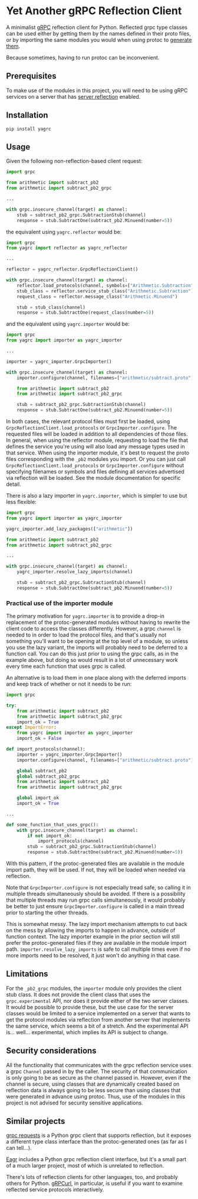 # Yet Another gRPC Reflection Client

A minimalist [gRPC](https://grpc.io/) reflection client for Python. Reflected grpc type classes can be used either by getting them by the names defined in their proto files, or by importing the same modules you would when using protoc to [generate them](https://grpc.io/docs/languages/python/generated-code/).

Because sometimes, having to run protoc can be inconvenient.

## Prerequisites

To make use of the modules in this project, you will need to be using gRPC services on a server that has  [server reflection](https://github.com/grpc/grpc/blob/master/doc/server-reflection.md) enabled.

## Installation

```shell script
pip install yagrc
```

## Usage

Given the following non-reflection-based client request:
```python
import grpc

from arithmetic import subtract_pb2
from arithmetic import subtract_pb2_grpc

...

with grpc.insecure_channel(target) as channel:
    stub = subtract_pb2_grpc.SubtractionStub(channel)
    response = stub.SubtractOne(subtract_pb2.Minuend(number=5))
```

the equivalent using `yagrc.reflector` would be:
```python
import grpc
from yagrc import reflector as yagrc_reflector

...

reflector = yagrc_reflector.GrpcReflectionClient()

with grpc.insecure_channel(target) as channel:
    reflector.load_protocols(channel, symbols=["Arithmetic.Subtraction"])
    stub_class = reflector.service_stub_class("Arithmetic.Subtraction")
    request_class = reflector.message_class("Arithmetic.Minuend")

    stub = stub_class(channel)
    response = stub.SubtractOne(request_class(number=5))
```

and the equivalent using `yagrc.importer` would be:
```python
import grpc
from yagrc import importer as yagrc_importer

...

importer = yagrc_importer.GrpcImporter()

with grpc.insecure_channel(target) as channel:
    importer.configure(channel, filenames=["arithmetic/subtract.proto"])

    from arithmetic import subtract_pb2
    from arithmetic import subtract_pb2_grpc

    stub = subtract_pb2_grpc.SubtractionStub(channel)
    response = stub.SubtractOne(subtract_pb2.Minuend(number=5))
```

In both cases, the relevant protocol files must first be loaded, using `GrpcReflectionClient.load_protocols` or `GrpcImporter.configure`. The requested files will be loaded in addition to all dependencies of those files. In general, when using the reflector module, requesting to load the file that defines the service you're using will also load any message types used in that service. When using the importer module, it's best to request the proto files corresponding with the `_pb2` modules you import. Or you can just call `GrpcReflectionClient.load_protocols` or `GrpcImporter.configure` without specifying filenames or symbols and files defining all services advertised via reflection will be loaded. See the module documentation for specific detail.

There is also a lazy importer in `yagrc.importer`, which is simpler to use but less flexible:
```python
import grpc
from yagrc import importer as yagrc_importer

yagrc_importer.add_lazy_packages(["arithmetic"])

from arithmetic import subtract_pb2
from arithmetic import subtract_pb2_grpc

...

with grpc.insecure_channel(target) as channel:
    yagrc_importer.resolve_lazy_imports(channel)

    stub = subtract_pb2_grpc.SubtractionStub(channel)
    response = stub.SubtractOne(subtract_pb2.Minuend(number=5))
```

### Practical use of the importer module

The primary motivation for `yagrc.importer` is to provide a drop-in replacement of the protoc-generated modules without having to rewrite the client code to access the classes differently. However, a grpc `channel` is needed to in order to load the protocol files, and that's usually not something you'll want to be opening at the top level of a module, so unless you use the lazy variant, the imports will probably need to be deferred to a function call. You can do this just prior to using the grpc calls, as in the example above, but doing so would result in a lot of unnecessary work every time each function that uses grpc is called.

An alternative is to load them in one place along with the deferred imports and keep track of whether or not it needs to be run:
```python
import grpc

try:
    from arithmetic import subtract_pb2
    from arithmetic import subtract_pb2_grpc
    import_ok = True
except ImportError:
    from yagrc import importer as yagrc_importer
    import_ok = False

def import_protocols(channel):
    importer = yagrc_importer.GrpcImporter()
    importer.configure(channel, filenames=["arithmetic/subtract.proto"])

    global subtract_pb2
    global subtract_pb2_grpc
    from arithmetic import subtract_pb2
    from arithmetic import subtract_pb2_grpc

    global import_ok
    import_ok = True

...

def some_function_that_uses_grpc():
    with grpc.insecure_channel(target) as channel:
        if not import_ok:
            import_protocols(channel)
        stub = subtract_pb2_grpc.SubtractionStub(channel)
        response = stub.SubtractOne(subtract_pb2.Minuend(number=5))
```
With this pattern, if the protoc-generated files are available in the module import path, they will be used. If not, they will be loaded when needed via reflection.

Note that `GrpcImporter.configure` is not especially tread safe, so calling it in multiple threads simultaneously should be avoided. If there is a possibility that multiple threads may run grpc calls simultaneously, it would probably be better to just ensure `GrpcImporter.configure` is called in a main thread prior to starting the other threads.

This is somewhat messy. The lazy import mechanism attempts to cut back on the mess by allowing the imports to happen in advance, outside of function context. The lazy importer example in the prior section will still prefer the protoc-generated files if they are available in the module import path. `importer.resolve_lazy_imports` is safe to call multiple times even if no more imports need to be resolved, it just won't do anything in that case.

## Limitations

For the `_pb2_grpc` modules, the `importer` module only provides the client stub class. It does not provide the client class that uses the `grpc.experimental` API, nor does it provide either of the two server classes. It would be possible to provide these, but the use case for the server classes would be limited to a service implemented on a server that wants to get the protocol modules via reflection from another server that implements the same service, which seems a bit of a stretch. And the experimental API is... well... experimental, which implies its API is subject to change.

## Security considerations

All the functionality that communicates with the grpc reflection service uses a grpc `Channel` passed in by the caller. The security of that communication is only going to be as secure as the channel passed in. However, even if the channel is secure, using classes that are dynamically created based on reflection data is always going to be less secure than using classes that were generated in advance using protoc. Thus, use of the modules in this project is not advised for security sensitive applications.

## Similar projects

[grpc requests](https://github.com/spaceone-dev/grpc_requests) is a Python grpc client that supports reflection, but it exposes a different type class interface than the protoc-generated ones (as far as I can tell...).

[Eagr](https://github.com/kensho-technologies/eagr) includes a Python grpc reflection client interface, but it's a small part of a much larger project, most of which is unrelated to reflection.

There's lots of reflection clients for other languages, too, and probably others for Python. [gRPCurl](https://github.com/fullstorydev/grpcurl), in particular, is useful if you want to examine reflected service protocols interactively.
